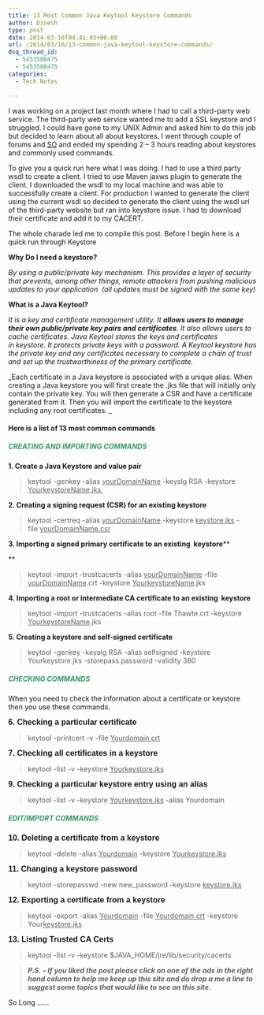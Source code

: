 ```yaml
---
title: 13 Most Common Java Keytool Keystore Commands
author: Dinesh
type: post
date: 2014-03-16T04:41:03+00:00
url: /2014/03/16/13-common-java-keytool-keystore-commands/
dsq_thread_id:
  - 5453580475
  - 5453580475
categories:
  - Tech Notes

---
```

I was working on a project last month where I had to call a third-party web service. The third-party web service wanted me to add a SSL keystore and I struggled. I could have gone to my UNIX Admin and asked him to do this job but decided to learn about all about keystores. I went through couple of forums and <a title="SO" href="http://stackoverflow.com" target="_blank">SO</a> and ended my spending 2 &#8211; 3 hours reading about keystores and commonly used commands.

To give you a quick run here what I was doing. I had to use a third party wsdl to create a client. I tried to use Maven jaxws plugin to generate the client. I downloaded the wsdl to my local machine and was able to successfully create a client. For production I wanted to generate the client using the current wsdl so decided to generate the client using the wsdl url of the third-party website but ran into keystore issue. I had to download their certificate and add it to my CACERT.

The whole charade led me to compile this post. Before I begin here is a quick run through Keystore

**Why Do I need a keystore?**

_By using a public/private key mechanism. This provides a layer of security that prevents, among other things, remote attackers from pushing malicious updates to your application  (all updates must be signed with the same key)_

**What is a Java Keytool?**

_It is a key and certificate management utility. It **allows users to manage their own public/private key pairs and certificates**. It also allows users to cache certificates. Java Keytool stores the keys and certificates in keystore. It protects private keys with a password. A Keytool keystore has the private key and any certificates necessary to complete a chain of trust and set up the trustworthiness of the primary certificate._

_Each certificate in a Java keystore is associated with a unique alias. When creating a Java keystore you will first create the .jks file that will initially only contain the private key. You will then generate a CSR and have a certificate generated from it. Then you will import the certificate to the keystore including any root certificates. _

#### **Here is a list of 13 most common commands**

##### <span style="color: #339966;"><strong>CREATING AND IMPORTING COMMANDS</strong></span>

**1. Create a Java Keystore and value pair**

> keytool -genkey -alias <span style="text-decoration: underline;">yourDomainName</span> -keyalg RSA -keystore <span style="text-decoration: underline;">Your</span><span style="text-decoration: underline;">keystoreName.jks </span>

**2. Creating a signing request (CSR) for an existing keystore**

> keytool -certreq -alias <span style="text-decoration: underline;">yourDomainName</span> -keystore <span style="text-decoration: underline;">keystore.jks</span> -file <span style="text-decoration: underline;">yourDomainName</span><span style="text-decoration: underline;">.csr</span>

**3. Importing a signed primary certificate to an existing  keystore****
  
** 

> keytool -import -trustcacerts -alias <span style="text-decoration: underline;">yourDomainName</span> -file <span style="text-decoration: underline;">yourDomainName</span>.crt -keystore <span style="text-decoration: underline;">YourkeystoreName</span>.jks

**4. Importing a root or intermediate CA certificate to an existing  keystore**

> keytool -import -trustcacerts -alias root -file Thawte.crt -keystore <span style="text-decoration: underline;">YourkeystoreName</span>.jks

**5. Creating a keystore and self-signed certificate**

> keytool -genkey -keyalg RSA -alias selfsigned -keystore Yourkeystore.jks -storepass password -validity 360

##### <span style="color: #339966;"><strong>CHECKING COMMANDS</strong></span>

When you need to check the information about a certificate or keystore then you use these commands.

<strong style="font-family: sans-serif; font-size: medium; font-style: normal; font-variant: normal; line-height: normal;">6. Checking a particular certificate</strong><strong style="font-family: sans-serif; font-size: medium; font-style: normal; font-variant: normal; line-height: normal;"><br /> </strong>

> keytool -printcert -v -file <span style="text-decoration: underline;">Your</span><span style="text-decoration: underline;">domain.crt</span>

<strong style="font-family: sans-serif; font-size: medium; font-style: normal; font-variant: normal; line-height: normal;">7. Checking all certificates in a keystore</strong>

> keytool -list -v -keystore <span style="text-decoration: underline;">Your</span><span style="text-decoration: underline;">keystore.jks</span>

<strong style="font-family: sans-serif; font-size: medium; font-style: normal; font-variant: normal; line-height: normal;">9. Checking a particular keystore entry using an alias</strong>

> keytool -list -v -keystore <span style="text-decoration: underline;">Your</span><span style="text-decoration: underline;">keystore.jks</span> -alias Yourdomain

##### **<span style="color: #339966;">EDIT/IMPORT COMMANDS</span>**

<strong style="font-family: sans-serif; font-size: medium; font-style: normal; font-variant: normal; line-height: normal;">10. Deleting a certificate from a keystore</strong>

> keytool -delete -alias <span style="text-decoration: underline;">Yourdomain</span> -keystore <span style="text-decoration: underline;">Your</span><span style="text-decoration: underline;">keystore.jks</span>

<strong style="font-family: sans-serif; font-size: medium; font-style: normal; font-variant: normal; line-height: normal;">11. Changing a keystore password</strong>

> keytool -storepasswd -new new_password -keystore <span style="text-decoration: underline;">keystore.jks</span>

<strong style="font-family: sans-serif; font-size: medium; font-style: normal; font-variant: normal; line-height: normal;">12. Exporting a certificate from a keystore</strong>

> keytool -export -alias <span style="text-decoration: underline;">Yourdomain</span> -file <span style="text-decoration: underline;">Yourdomain.crt</span> -keystore Your<span style="text-decoration: underline;">keystore.jks</span>

<strong style="font-family: sans-serif; font-size: medium; font-style: normal; font-variant: normal; line-height: normal;">13. Listing Trusted CA Certs</strong>

> keytool -list -v -keystore $JAVA_HOME/jre/lib/security/cacerts

> _**P.S. – If you liked the post please click on one of the ads in the right hand column to help me keep up this site and do drop a me a line to suggest some topics that would like to see on this site.**_

So Long &#8230;&#8230;